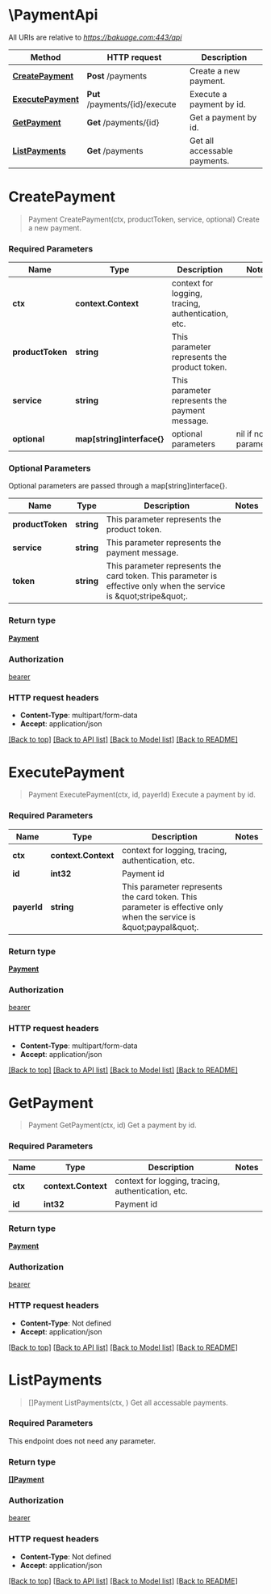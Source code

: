 # \PaymentApi

All URIs are relative to *https://bakuage.com:443/api*

Method | HTTP request | Description
------------- | ------------- | -------------
[**CreatePayment**](PaymentApi.md#CreatePayment) | **Post** /payments | Create a new payment.
[**ExecutePayment**](PaymentApi.md#ExecutePayment) | **Put** /payments/{id}/execute | Execute a payment by id.
[**GetPayment**](PaymentApi.md#GetPayment) | **Get** /payments/{id} | Get a payment by id.
[**ListPayments**](PaymentApi.md#ListPayments) | **Get** /payments | Get all accessable payments.


# **CreatePayment**
> Payment CreatePayment(ctx, productToken, service, optional)
Create a new payment.

### Required Parameters

Name | Type | Description  | Notes
------------- | ------------- | ------------- | -------------
 **ctx** | **context.Context** | context for logging, tracing, authentication, etc.
  **productToken** | **string**| This parameter represents the product token. | 
  **service** | **string**| This parameter represents the payment message. | 
 **optional** | **map[string]interface{}** | optional parameters | nil if no parameters

### Optional Parameters
Optional parameters are passed through a map[string]interface{}.

Name | Type | Description  | Notes
------------- | ------------- | ------------- | -------------
 **productToken** | **string**| This parameter represents the product token. | 
 **service** | **string**| This parameter represents the payment message. | 
 **token** | **string**| This parameter represents the card token. This parameter is effective only when the service is \&quot;stripe\&quot;. | 

### Return type

[**Payment**](Payment.md)

### Authorization

[bearer](../README.md#bearer)

### HTTP request headers

 - **Content-Type**: multipart/form-data
 - **Accept**: application/json

[[Back to top]](#) [[Back to API list]](../README.md#documentation-for-api-endpoints) [[Back to Model list]](../README.md#documentation-for-models) [[Back to README]](../README.md)

# **ExecutePayment**
> Payment ExecutePayment(ctx, id, payerId)
Execute a payment by id.

### Required Parameters

Name | Type | Description  | Notes
------------- | ------------- | ------------- | -------------
 **ctx** | **context.Context** | context for logging, tracing, authentication, etc.
  **id** | **int32**| Payment id | 
  **payerId** | **string**| This parameter represents the card token. This parameter is effective only when the service is \&quot;paypal\&quot;. | 

### Return type

[**Payment**](Payment.md)

### Authorization

[bearer](../README.md#bearer)

### HTTP request headers

 - **Content-Type**: multipart/form-data
 - **Accept**: application/json

[[Back to top]](#) [[Back to API list]](../README.md#documentation-for-api-endpoints) [[Back to Model list]](../README.md#documentation-for-models) [[Back to README]](../README.md)

# **GetPayment**
> Payment GetPayment(ctx, id)
Get a payment by id.

### Required Parameters

Name | Type | Description  | Notes
------------- | ------------- | ------------- | -------------
 **ctx** | **context.Context** | context for logging, tracing, authentication, etc.
  **id** | **int32**| Payment id | 

### Return type

[**Payment**](Payment.md)

### Authorization

[bearer](../README.md#bearer)

### HTTP request headers

 - **Content-Type**: Not defined
 - **Accept**: application/json

[[Back to top]](#) [[Back to API list]](../README.md#documentation-for-api-endpoints) [[Back to Model list]](../README.md#documentation-for-models) [[Back to README]](../README.md)

# **ListPayments**
> []Payment ListPayments(ctx, )
Get all accessable payments.

### Required Parameters
This endpoint does not need any parameter.

### Return type

[**[]Payment**](Payment.md)

### Authorization

[bearer](../README.md#bearer)

### HTTP request headers

 - **Content-Type**: Not defined
 - **Accept**: application/json

[[Back to top]](#) [[Back to API list]](../README.md#documentation-for-api-endpoints) [[Back to Model list]](../README.md#documentation-for-models) [[Back to README]](../README.md)

